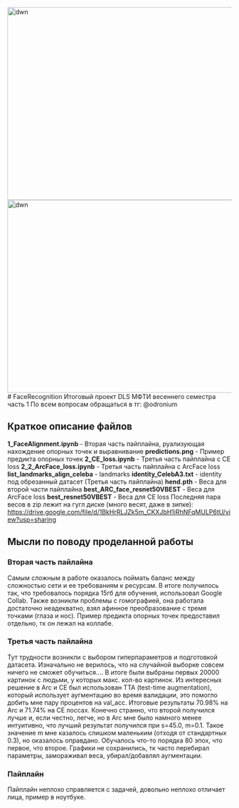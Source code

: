 <img width="1182" height="433" alt="dwn" src="https://github.com/user-attachments/assets/e9136853-4987-476e-a531-9fb62e7619d5" /><img width="1182" height="433" alt="dwn" src="https://github.com/user-attachments/assets/b4dfa3c5-2b18-4d7a-88f8-b660b8f625f3" /># FaceRecognition
Итоговый проект DLS МФТИ весеннего семестра часть 1
По всем вопросам обращаться в тг: @odronium

## Краткое описание файлов
**1_FaceAlignment.ipynb** - Вторая часть пайплайна, руализующая нахождение опорных точек и выравнивание
**predictions.png** - Пример предикта опорных точек
**2_CE_loss.ipynb** - Третья часть пайплайна с СЕ loss
**2_2_ArcFace_loss.ipynb** - Третья часть пайплайна с ArcFace loss
**list_landmarks_align_celeba** - landmarks
**identity_CelebA3.txt** - identity под обрезанный датасет (Третья часть пайплайна)
**hend.pth** - Веса для второй части пайплайна
**best_ARC_face_resnet50VBEST** - Веса для ArcFace loss 
**best_resnet50VBEST** - Веса для СЕ loss
Последняя пара весов в zip лежит на гугл диске (много весят, даже в зипке): https://drive.google.com/file/d/1BkHrRLJZk5m_CKXJbH1iRhNFqMULP6tU/view?usp=sharing

## Мысли по поводу проделанной работы
### Вторая часть пайлайна
Самым сложным в работе оказалось поймать баланс между сложностью сети и ее требованиям к ресурсам. В итоге получилось так, что требовалось порядка 15гб для обучения, использовал Google Collab. Также возникли проблемы с гомографией, она работала достаточно неадекватно, взял афинное преобразование с тремя точками (глаза и нос). Пример предикта опорных точек предоставил отдельно, тк он лежал на коллабе. 
### Третья часть пайлайна
Тут трудности возникли с выбором гиперпараметров и подготовкой датасета. Изначально не верилось, что на случайной выборке совсем ничего не сможет обучиться.... В итоге были выбраны первых 20000 картинок с людьми, у которых макс. кол-во картинок. Из интересных решение в Arc и CE был использован TTA (test-time augmentation), который использует аугментацию во время валидации, это помогло добить мне пару процентов на val_acc. Итоговые результаты 70.98% на Arc и 71.74% на CE лоссах. Конечно странно, что второй получился лучше и, если честно, легче, но в Arc мне было намного менее интуитивно, что лучший результат получился при s=45.0, m=0.1. Такое значение m мне казалось слишком маленьким (отходя от стандартных 0.3), но оказалось оправдано. Обучалось что-то порядка 80 эпох, что первое, что второе. Графики не сохранились, тк часто перебирал параметры, замораживал веса, убирал/добавлял аугментации. 
### Пайплайн
Пайплайн неплохо справляется с задачей, довольно неплохо отличает лица, пример в ноутбуке.
